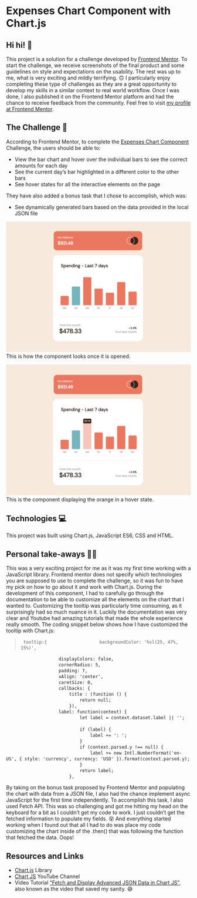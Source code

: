 # Expenses Chart Component with Chart.js

## Hi hi! 👋

This project is a solution for a challenge developed by [Frontend Mentor](https://www.frontendmentor.io). To start the challenge, we receive screenshots of the final product and some guidelines on style and expectations on the usability. The rest was up to me, what is very exciting and mildly terrifying. 🙃
I particularly enjoy completing these type of challenges as they are a great opportunity to develop my skills in a similar context to real world workflow. Once I was done, I also published it on the Frontend Mentor platform and had the chance to receive feedback from the community. Feel free to visit [my profile at Frontend Mentor]( https://www.frontendmentor.io/profile/ga-bri-ela). 

## The Challenge 🧩

According to Frontend Mentor, to complete the [Expenses Chart Component]( https://www.frontendmentor.io/challenges/expenses-chart-component-e7yJBUdjwt) Challenge, the users should be able to:
-	View the bar chart and hover over the individual bars to see the correct amounts for each day
-	See the current day’s bar highlighted in a different color to the other bars
-	See hover states for all the interactive elements on the page

They have also added a bonus task that I chose to accomplish, which was:

-	See dynamically generated bars based on the data provided in the local JSON file

![screenshot of the component](https://github.com/ga-bri-ela/Expenses-Chart-Component-with-Chart.js/blob/main/expenses-%20screenshot%20one.png?raw=true)
This is how the component looks once it is opened.

![screenshot of the component with a hovering state](https://github.com/ga-bri-ela/Expenses-Chart-Component-with-Chart.js/blob/main/expenses-%20screenshot%20two.png?raw=true)
This is the component displaying the orange in a hover state.

## Technologies 💻

This project was built using Chart.js, JavaScript ES6, CSS and HTML.

## Personal take-aways 👩‍💻

This was a very exciting project for me as it was my first time working with a JavaScript library. Frontend mentor does not specify which technologies you are supposed to use to complete the challenge, so it was fun to have my pick on how to go about it and work with Chart.js. During the development of this component, I had to carefully go through the documentation to be able to customize all the elements on the chart that I wanted to. Customizing the tooltip was particularly time consuming, as it surprisingly had so much nuance in it. Luckily the documentation was very clear and Youtube had amazing tutorials that made the whole experience really smooth. The coding snippet below shows how I have customized the tooltip with Chart.js:
>      tooltip:{                    backgroundColor: 'hsl(25, 47%, 15%)', 
	                    displayColors: false,
	                    cornerRadius: 5,
	                    padding: 7,
	                    xAlign: 'center',
	                    caretSize: 0,
	                    callbacks: {
	                        title : (function () {
	                            return null;
	                        }),
	                    label: function(context) {
	                            let label = context.dataset.label || '';
	    
	                            if (label) {
	                                label += ': ';
	                            }
	                            if (context.parsed.y !== null) {
	                                label += new Intl.NumberFormat('en-US', { style: 'currency', currency: 'USD' }).format(context.parsed.y);
	                            }
	                            return label;
	                        },

By taking on the bonus task proposed by Frontend Mentor and populating the chart with data from a JSON file, I also had the chance implement async JavaScript for the first time independently. To accomplish this task, I also used Fetch API. This was so challenging and got me hitting my head on the keyboard for a bit as I couldn’t get my code to work. I just couldn’t get the fetched information to populate my fields. 😵
And everything started working when I found out that all I had to do was place my code customizing the chart inside of the .then() that was following the function that fetched the data. Oops! 

## Resources and Links 
-	[Chart.js](https://www.chartjs.org/) Library
-	[Chart JS](https://www.youtube.com/c/ChartJS-tutorials) YouTube Channel
-	Video Tutorial [“Fetch and Display Advanced JSON Data in Chart JS”]( https://www.youtube.com/watch?v=mw5i_QGDomw&t=949s), also known as the video that saved my sanity. 😅
